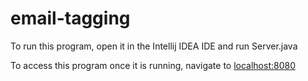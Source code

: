 # email-tagging
To run this program, open it in the Intellij IDEA IDE and run Server.java

To access this program once it is running, navigate to <localhost:8080>